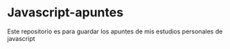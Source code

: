 # Javascript-apuntes
<p>
Este repositorio es para guardar los apuntes de mis estudios personales de javascript
</p>
